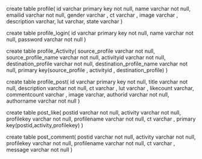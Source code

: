 create table profile(
id varchar primary key not null,
name varchar not null,
emailid varchar not null,
gender varchar ,
ct varchar ,
image varchar ,
description varchar,
lut varchar,
state varchar
)

create table profile_login(
id varchar primary key not null,
name varchar not null,
password varchar not null
)

create table profile_Activity(
source_profile varchar not null,
source_profile_name varchar not null,
activityid varchar not null,
destination_profile varchar not null,
destination_profile_name varchar not null,
primary key(source_profile , activityid , destination_profile)
)

create table profile_post(
id varchar primary key not null,
title varchar not null,
description varchar not null,
ct varchar ,
lut varchar ,
likecount varchar,
commentcount varchar ,
image varchar,
authorid varchar not null,
authorname varchar not null
)

create table post_like(
postid varchar not null,
activity varchar not null,
profilekey varchar not null,
profilename varchar not null,
ct varchar ,
primary key(postid,activity,profilekey)
)

create table post_comment(
postid varchar not null,
activity varchar not null,
profilekey varchar not null,
profilename varchar not null,
ct varchar ,
message varchar not null
)
